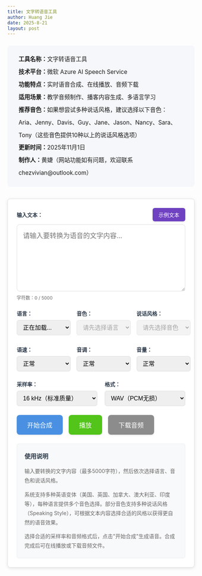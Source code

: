 ```yaml
---
title: 文字转语音工具
author: Huang Jie
date: 2025-8-21
layout: post
---
```


<!-- 工具简介区块 -->
<div style="background:#f5f7fa; border-radius:8px; padding:20px 30px; margin:24px 0 32px 0; font-size:1.1em; line-height:2.2;">
<strong>工具名称：</strong>文字转语音工具<br>
<strong>技术平台：</strong>微软 Azure AI Speech Service<br>
<strong>功能特点：</strong>实时语音合成、在线播放、音频下载<br>
<strong>适用场景：</strong>教学音频制作、播客内容生成、多语言学习<br>
<strong>推荐音色：</strong>如果想尝试多种说话风格，建议选择以下音色：Aria、Jenny、Davis、Guy、Jane、Jason、Nancy、Sara、Tony（这些音色提供10种以上的说话风格选项）<br>
<strong>更新时间：</strong>2025年11月1日<br>
<strong>制作人：</strong>黄婕（网站功能如有问题，欢迎联系 chezvivian@outlook.com）
</div>



<!-- 文字转语音工具界面 -->

<div style="background:#fff; border:1px solid #e0e0e0; border-radius:8px; padding:24px; margin:20px 0; box-shadow:0 2px 8px rgba(0,0,0,0.1);">

<!-- 输入区域 -->
<div style="margin-bottom:24px;">
  <div style="display:flex; justify-content:space-between; align-items:center; margin-bottom:8px;">
    <label for="textInput" style="display:block; font-weight:bold; color:#2d3a4a;">输入文本：</label>
    <button id="sampleTextBtn" style="background:#6f42c1; color:white; border:none; padding:8px 16px; border-radius:6px; font-size:14px; font-weight:500; cursor:pointer; transition:all 0.3s; box-shadow:0 2px 4px rgba(0,0,0,0.1);">
      示例文本
    </button>
  </div>
  <textarea id="textInput" placeholder="请输入要转换为语音的文字内容..." style="width:100%; height:180px; padding:16px; border:1px solid #ddd; border-radius:8px; font-size:18px; line-height:1.6; resize:vertical; font-family:inherit;"></textarea>
  <div style="margin-top:8px; font-size:12px; color:#666;">
    字符数：<span id="charCount">0</span> / 5000
  </div>
</div>

<!-- 语音设置区域 -->
<div style="display:flex; gap:16px; margin-bottom:24px; flex-wrap:nowrap; align-items:flex-start;">
   <!-- 语言选择 -->
   <div style="flex:0 0 32%; min-width:0;">
     <label for="languageSelect" style="display:block; font-weight:bold; margin-bottom:8px; color:#2d3a4a; white-space:nowrap;">语言：</label>
     <select id="languageSelect" style="width:100%; padding:10px 12px; border:1px solid #ddd; border-radius:6px; font-size:16px; box-sizing:border-box;">
       <option value="">正在加载...</option>
     </select>
   </div>
   
   <!-- 音色选择 -->
   <div style="flex:0 0 32%; min-width:0;">
     <label for="voiceSelect" style="display:block; font-weight:bold; margin-bottom:8px; color:#2d3a4a; white-space:nowrap;">音色：</label>
     <select id="voiceSelect" style="width:100%; padding:10px 12px; border:1px solid #ddd; border-radius:6px; font-size:16px; box-sizing:border-box;" disabled>
       <option value="">请先选择语言</option>
     </select>
     <div id="voiceLoadingStatus" style="font-size:12px; color:#666; margin-top:4px;"></div>
   </div>
   
   <!-- Speaking Style选择 -->
   <div style="flex:0 0 32%; min-width:0;">
     <label for="styleSelect" style="display:block; font-weight:bold; margin-bottom:8px; color:#2d3a4a; white-space:nowrap;">说话风格：</label>
     <select id="styleSelect" style="width:100%; padding:10px 12px; border:1px solid #ddd; border-radius:6px; font-size:16px; box-sizing:border-box;" disabled>
       <option value="">请先选择音色</option>
     </select>
   </div>
 </div>

<!-- 高级设置区域 - 语速、音调、音量 -->
<div style="display:flex; gap:16px; margin-bottom:24px; flex-wrap:nowrap; align-items:flex-start;">
   <div style="flex:0 0 32%; min-width:0;">
     <label for="rateSelect" style="display:block; font-weight:bold; margin-bottom:8px; color:#2d3a4a; white-space:nowrap;">语速：</label>
     <select id="rateSelect" style="width:100%; padding:10px 12px; border:1px solid #ddd; border-radius:6px; font-size:16px; box-sizing:border-box;">
       <option value="x-slow">很慢</option>
       <option value="slow">慢速</option>
       <option value="medium" selected>正常</option>
       <option value="fast">快速</option>
       <option value="x-fast">很快</option>
     </select>
   </div>
   
   <div style="flex:0 0 32%; min-width:0;">
     <label for="pitchSelect" style="display:block; font-weight:bold; margin-bottom:8px; color:#2d3a4a; white-space:nowrap;">音调：</label>
     <select id="pitchSelect" style="width:100%; padding:10px 12px; border:1px solid #ddd; border-radius:6px; font-size:16px; box-sizing:border-box;">
       <option value="x-low">很低</option>
       <option value="low">低</option>
       <option value="medium" selected>正常</option>
       <option value="high">高</option>
       <option value="x-high">很高</option>
     </select>
   </div>
   
   <div style="flex:0 0 32%; min-width:0;">
     <label for="volumeSelect" style="display:block; font-weight:bold; margin-bottom:8px; color:#2d3a4a; white-space:nowrap;">音量：</label>
     <select id="volumeSelect" style="width:100%; padding:10px 12px; border:1px solid #ddd; border-radius:6px; font-size:16px; box-sizing:border-box;">
       <option value="x-soft">很小</option>
       <option value="soft">小</option>
       <option value="medium" selected>正常</option>
       <option value="loud">大</option>
       <option value="x-loud">很大</option>
     </select>
   </div>
 </div>

<!-- 高级设置区域 - 采样率、格式 -->
<div style="display:flex; gap:20px; margin-bottom:24px; flex-wrap:wrap;">
   <div style="flex:1; min-width:200px;">
     <label for="sampleRateSelect" style="display:block; font-weight:bold; margin-bottom:8px; color:#2d3a4a;">采样率：</label>
     <select id="sampleRateSelect" style="width:100%; padding:10px 12px; border:1px solid #ddd; border-radius:6px; font-size:16px;">
       <option value="16000" selected>16 kHz（标准质量）</option>
       <option value="24000">24 kHz（高质量）</option>
       <option value="48000">48 kHz（超高保真）</option>
     </select>
   </div>
   
   <div style="flex:1; min-width:200px;">
     <label for="formatSelect" style="display:block; font-weight:bold; margin-bottom:8px; color:#2d3a4a;">格式：</label>
     <select id="formatSelect" style="width:100%; padding:10px 12px; border:1px solid #ddd; border-radius:6px; font-size:16px;">
       <option value="wav" selected>WAV（PCM无损）</option>
       <option value="mp3">MP3（压缩格式）</option>
       <option value="ogg">OGG（Opus编码）</option>
     </select>
   </div>
 </div>

<!-- 控制按钮区域 -->
<div style="display:flex; gap:16px; margin-bottom:24px; flex-wrap:wrap;">
  <button id="synthesizeBtn" style="background:#4a90e2; color:white; border:none; padding:14px 28px; border-radius:8px; font-size:17px; font-weight:500; cursor:pointer; transition:all 0.3s; box-shadow:0 2px 4px rgba(0,0,0,0.1);">
    开始合成
  </button>
  <button id="playBtn" style="background:#52c41a; color:white; border:none; padding:14px 28px; border-radius:8px; font-size:17px; font-weight:500; cursor:pointer; transition:all 0.3s; box-shadow:0 2px 4px rgba(0,0,0,0.1);" disabled>
    播放
  </button>
  <button id="downloadBtn" style="background:#8c8c8c; color:white; border:none; padding:14px 28px; border-radius:8px; font-size:17px; font-weight:500; cursor:pointer; transition:all 0.3s; box-shadow:0 2px 4px rgba(0,0,0,0.1);" disabled>
    下载音频
  </button>
</div>

<!-- 进度条和状态显示 -->
<div style="margin-bottom:24px;">
  <div id="progressContainer" style="display:none;">
    <div style="display:flex; justify-content:space-between; margin-bottom:8px;">
      <span style="font-size:14px; color:#666;">合成进度</span>
      <span id="progressText" style="font-size:14px; color:#666;">0%</span>
    </div>
    <div style="background:#e9ecef; border-radius:4px; height:8px; overflow:hidden;">
      <div id="progressBar" style="background:#0066cc; height:100%; width:0%; transition:width 0.3s;"></div>
    </div>
  </div>
  <div id="statusText" style="font-size:14px; color:#666; margin-top:8px;"></div>
</div>

<!-- 音频播放器 -->
<div id="audioContainer" style="display:none;">
  <div style="background:#f8f9fa; border:1px solid #e0e0e0; border-radius:8px; padding:16px; margin-bottom:16px;">
    <div style="display:flex; align-items:center; gap:16px;">
      <label style="font-weight:bold; color:#2d3a4a; white-space:nowrap; min-width:80px; font-size:16px;">播放音量：</label>
      <input type="range" id="playbackVolumeSlider" min="0" max="100" value="50" step="1" style="flex:1; height:10px; border-radius:5px; outline:none; cursor:pointer;">
      <span id="playbackVolumeValue" style="font-weight:bold; color:#4a90e2; min-width:55px; text-align:right; font-size:16px;">50%</span>
    </div>
  </div>
  <audio id="audioPlayer" controls style="width:100%;">
    您的浏览器不支持音频播放。
  </audio>
</div>

<!-- 使用说明 -->
<div style="background:#f8f9fa; border:1px solid #e9ecef; border-radius:6px; padding:20px; margin-top:24px;">
  <h4 style="margin:0 0 16px 0; color:#2d3a4a; font-size:16px; font-weight:600;">使用说明</h4>
  <div style="color:#666; font-size:14px; line-height:1.8;">
    <p style="margin:0 0 12px 0;">输入要转换的文字内容（最多5000字符），然后依次选择语言、音色和说话风格。</p>
    <p style="margin:0 0 12px 0;">系统支持多种英语变体（美国、英国、加拿大、澳大利亚、印度等），每种语言提供多个音色选择。部分音色支持多种说话风格（Speaking Style），可根据文本内容选择合适的风格以获得更自然的语音效果。</p>
    <p style="margin:0;">选择合适的采样率和音频格式后，点击"开始合成"生成语音。合成完成后可在线播放或下载音频文件。</p>
  </div>
</div>

</div>

<!-- 播放音量滑块样式 -->
<style>
/* 播放音量滑块样式 */
#playbackVolumeSlider {
  -webkit-appearance: none;
  appearance: none;
  height: 10px;
  background: linear-gradient(to right, #4a90e2 0%, #4a90e2 var(--slider-progress, 100%), #ddd var(--slider-progress, 100%), #ddd 100%);
  border-radius: 5px;
  outline: none;
  transition: background 0.2s;
}

#playbackVolumeSlider::-webkit-slider-thumb {
  -webkit-appearance: none;
  appearance: none;
  width: 20px;
  height: 20px;
  background: #4a90e2;
  border-radius: 50%;
  cursor: pointer;
  box-shadow: 0 2px 4px rgba(0,0,0,0.2);
  transition: all 0.2s;
}

#playbackVolumeSlider::-webkit-slider-thumb:hover {
  background: #357abd;
  transform: scale(1.1);
}

#playbackVolumeSlider::-moz-range-thumb {
  width: 20px;
  height: 20px;
  background: #4a90e2;
  border-radius: 50%;
  cursor: pointer;
  border: none;
  box-shadow: 0 2px 4px rgba(0,0,0,0.2);
  transition: all 0.2s;
}

#playbackVolumeSlider::-moz-range-thumb:hover {
  background: #357abd;
  transform: scale(1.1);
}

#playbackVolumeSlider:active {
  cursor: grabbing;
}
</style>

<!-- 滑块样式 -->
<style>
input[type="range"] {
  -webkit-appearance: none;
  appearance: none;
  background: transparent;
  cursor: pointer;
}

input[type="range"]::-webkit-slider-track {
  background: #ddd;
  height: 6px;
  border-radius: 3px;
}

input[type="range"]::-webkit-slider-thumb {
  -webkit-appearance: none;
  appearance: none;
  background: #4a90e2;
  height: 18px;
  width: 18px;
  border-radius: 50%;
  cursor: pointer;
  border: 2px solid #fff;
  box-shadow: 0 2px 4px rgba(0,0,0,0.2);
}

input[type="range"]::-webkit-slider-thumb:hover {
  background: #357abd;
  transform: scale(1.1);
}

input[type="range"]::-moz-range-track {
  background: #ddd;
  height: 6px;
  border-radius: 3px;
  border: none;
}

input[type="range"]::-moz-range-thumb {
  background: #4a90e2;
  height: 18px;
  width: 18px;
  border-radius: 50%;
  cursor: pointer;
  border: 2px solid #fff;
  box-shadow: 0 2px 4px rgba(0,0,0,0.2);
}

input[type="range"]::-moz-range-thumb:hover {
  background: #357abd;
}
</style>

<!-- JavaScript 代码 -->
<script>
// 全局变量
let audioBlob = null;
let audioUrl = null;

// DOM 元素
const textInput = document.getElementById('textInput');
const charCount = document.getElementById('charCount');
const languageSelect = document.getElementById('languageSelect');
const voiceSelect = document.getElementById('voiceSelect');
const styleSelect = document.getElementById('styleSelect');
const rateSelect = document.getElementById('rateSelect');
const pitchSelect = document.getElementById('pitchSelect');
const volumeSelect = document.getElementById('volumeSelect');
const sampleRateSelect = document.getElementById('sampleRateSelect');
const formatSelect = document.getElementById('formatSelect');
const sampleTextBtn = document.getElementById('sampleTextBtn');
const synthesizeBtn = document.getElementById('synthesizeBtn');
const playBtn = document.getElementById('playBtn');
const downloadBtn = document.getElementById('downloadBtn');
const progressContainer = document.getElementById('progressContainer');
const progressBar = document.getElementById('progressBar');
const progressText = document.getElementById('progressText');
const statusText = document.getElementById('statusText');
const audioContainer = document.getElementById('audioContainer');
const audioPlayer = document.getElementById('audioPlayer');
const playbackVolumeSlider = document.getElementById('playbackVolumeSlider');
const playbackVolumeValue = document.getElementById('playbackVolumeValue');

// 存储语音数据
let voicesData = null;
let currentVoiceInfo = null;

// 字符计数
textInput.addEventListener('input', function() {
  const count = this.value.length;
  charCount.textContent = count;
  
  if (count > 5000) {
    charCount.style.color = '#dc3545';
    synthesizeBtn.disabled = true;
    synthesizeBtn.style.background = '#6c757d';
  } else {
    charCount.style.color = '#666';
    synthesizeBtn.disabled = false;
    synthesizeBtn.style.background = '#4a90e2';
  }
});

// 语言选择改变时，更新音色列表
languageSelect.addEventListener('change', function() {
  updateVoicesByLanguage(this.value);
});

// 音色选择改变时，更新Speaking styles
voiceSelect.addEventListener('change', function() {
  updateStyles(this.value);
});

// 示例文本按钮事件
sampleTextBtn.addEventListener('click', function() {
  loadSampleText();
});

// 按钮悬停效果
const buttons = [sampleTextBtn, synthesizeBtn, playBtn, downloadBtn];
buttons.forEach(btn => {
  btn.addEventListener('mouseenter', function() {
    if (!this.disabled) {
      this.style.transform = 'translateY(-2px)';
      this.style.boxShadow = '0 4px 8px rgba(0,0,0,0.15)';
    }
  });
  
  btn.addEventListener('mouseleave', function() {
    this.style.transform = 'translateY(0)';
    this.style.boxShadow = '0 2px 4px rgba(0,0,0,0.1)';
  });
});

// 合成语音
synthesizeBtn.addEventListener('click', async function() {
  const text = textInput.value.trim();
  if (!text) {
    alert('请输入要转换的文字内容！');
    return;
  }
  
  if (text.length > 5000) {
    alert('文字内容不能超过5000字符！');
    return;
  }
  
  // 显示进度条
  progressContainer.style.display = 'block';
  statusText.textContent = '正在合成语音，请稍候...';
  synthesizeBtn.disabled = true;
  synthesizeBtn.textContent = '🔄 合成中...';
  
  try {
    // 模拟进度更新
    let progress = 0;
    const progressInterval = setInterval(() => {
      progress += Math.random() * 15;
      if (progress > 90) progress = 90;
      progressBar.style.width = progress + '%';
      progressText.textContent = Math.round(progress) + '%';
    }, 200);
    
    // 调用阿里云 TTS API
    const audioData = await synthesizeSpeech(text);
    
    clearInterval(progressInterval);
    progressBar.style.width = '100%';
    progressText.textContent = '100%';
    
     // 创建音频对象（根据格式设置MIME类型）
     const format = formatSelect.value;
     let mimeType = 'audio/wav';
     if (format === 'mp3') {
       mimeType = 'audio/mpeg';
     } else if (format === 'ogg') {
       mimeType = 'audio/ogg';
     }
     audioBlob = new Blob([audioData], { type: mimeType });
     audioUrl = URL.createObjectURL(audioBlob);
     audioPlayer.src = audioUrl;
     
     // 重置播放音量到50%
     if (playbackVolumeSlider && playbackVolumeValue) {
       playbackVolumeSlider.value = 50;
       audioPlayer.volume = 0.5;
       playbackVolumeValue.textContent = '50%';
       playbackVolumeSlider.style.setProperty('--slider-progress', '50%');
     }
    
    // 更新按钮状态
    playBtn.disabled = false;
    downloadBtn.disabled = false;
    synthesizeBtn.disabled = false;
    synthesizeBtn.textContent = '开始合成';
    
    statusText.textContent = '语音合成完成！';
    audioContainer.style.display = 'block';
    
  } catch (error) {
    console.error('合成失败:', error);
    const errorMessage = error.message || '未知错误';
    statusText.textContent = '合成失败：' + errorMessage;
    statusText.style.color = '#dc3545';
    
    // 显示更详细的错误信息
    if (errorMessage.includes('网络连接失败') || errorMessage.includes('无法连接到API服务器')) {
      statusText.textContent = errorMessage;
    } else if (errorMessage.includes('500') || errorMessage.includes('HTTP 500')) {
      statusText.textContent = '合成失败：服务器错误（500），请检查Vercel日志或联系管理员';
    } else if (errorMessage.includes('缺少必要的环境变量')) {
      statusText.textContent = '合成失败：环境变量未配置，请在Vercel中设置AZURE_SPEECH_KEY和AZURE_SPEECH_REGION';
    } else if (errorMessage.includes('401') || errorMessage.includes('HTTP 401')) {
      statusText.textContent = '合成失败：认证失败，请检查AZURE_SPEECH_KEY是否正确';
    }
    
    synthesizeBtn.disabled = false;
    synthesizeBtn.textContent = '开始合成';
    progressContainer.style.display = 'none';
  }
});

// 播放控制
playBtn.addEventListener('click', function() {
  if (audioPlayer.paused) {
    audioPlayer.play();
    playBtn.textContent = '暂停';
    statusText.textContent = '正在播放...';
  } else {
    audioPlayer.pause();
    playBtn.textContent = '播放';
    statusText.textContent = '已暂停';
  }
});

// 音频播放事件监听
audioPlayer.addEventListener('play', function() {
  playBtn.textContent = '暂停';
  statusText.textContent = '正在播放...';
});

audioPlayer.addEventListener('pause', function() {
  playBtn.textContent = '播放';
  statusText.textContent = '已暂停';
});

audioPlayer.addEventListener('ended', function() {
  playBtn.textContent = '播放';
  statusText.textContent = '播放完成';
});

// 播放音量控制
if (playbackVolumeSlider && playbackVolumeValue) {
  // 初始化音量滑块，默认50%
  audioPlayer.volume = playbackVolumeSlider.value / 100;
  
  // 更新滑块进度条样式
  function updateSliderStyle() {
    const value = playbackVolumeSlider.value;
    playbackVolumeSlider.style.setProperty('--slider-progress', value + '%');
  }
  updateSliderStyle();
  
  // 音量滑块变化时更新音频音量和显示
  playbackVolumeSlider.addEventListener('input', function() {
    const volume = this.value / 100;
    audioPlayer.volume = volume;
    playbackVolumeValue.textContent = Math.round(volume * 100) + '%';
    updateSliderStyle();
  });
  
  // 同步音频播放器自带音量控制到滑块（如果用户使用浏览器自带的音量控制）
  audioPlayer.addEventListener('volumechange', function() {
    playbackVolumeSlider.value = audioPlayer.volume * 100;
    playbackVolumeValue.textContent = Math.round(audioPlayer.volume * 100) + '%';
    updateSliderStyle();
  });
}

// 下载音频
downloadBtn.addEventListener('click', function() {
  if (audioPlayer.src) {
    const a = document.createElement('a');
    a.href = audioPlayer.src;
    a.download = `语音合成_${voiceSelect.value}_${new Date().getTime()}.${formatSelect.value}`;
    document.body.appendChild(a);
    a.click();
    document.body.removeChild(a);
    statusText.textContent = '音频下载完成！';
  }
});

// 代理端点配置（优先阿里云，备用Vercel）
// 注意：部署阿里云函数计算后，请更新以下URL为实际的阿里云函数计算地址
const PROXY_ENDPOINTS = {
  voices: [
    'https://your-service.cn-hangzhou.fc.aliyuncs.com/2016-08-15/proxy/tts-proxy-service/voices-proxy/api/voices', // 阿里云代理（优先，国内访问快）
    'https://vercel-tts.vercel.app/api/voices'  // Vercel代理（备用，国外用户）
  ],
  tts: [
    'https://your-service.cn-hangzhou.fc.aliyuncs.com/2016-08-15/proxy/tts-proxy-service/tts-proxy/api/tts', // 阿里云代理（优先，国内访问快）
    'https://vercel-tts.vercel.app/api/tts'  // Vercel代理（备用，国外用户）
  ]
};

// 当前使用的代理端点索引
let currentProxyIndex = { voices: 0, tts: 0 };

/**
 * 尝试使用指定端点获取数据，失败时自动切换到下一个端点
 */
async function fetchWithFallback(urls, fetchOptions, endpointType) {
  const startIndex = currentProxyIndex[endpointType] || 0;
  
  for (let i = 0; i < urls.length; i++) {
    const index = (startIndex + i) % urls.length;
    const url = urls[index];
    
    try {
      console.log(`尝试使用端点 ${index + 1}/${urls.length}: ${url}`);
      const response = await fetch(url, fetchOptions);
      
      if (response.ok) {
        // 成功，记住当前使用的端点
        currentProxyIndex[endpointType] = index;
        console.log(`端点连接成功: ${url}`);
        return response;
      } else {
        // 响应不OK，尝试下一个端点
        console.warn(`端点响应异常 (${response.status}): ${url}，尝试下一个端点...`);
        if (i === urls.length - 1) {
          // 所有端点都失败，返回最后一个响应
          return response;
        }
      }
    } catch (error) {
      console.warn(`端点连接失败: ${url}，错误: ${error.message}，尝试下一个端点...`);
      if (i === urls.length - 1) {
        // 所有端点都失败，抛出最后一个错误
        throw error;
      }
    }
  }
  
  // 理论上不会到达这里
  throw new Error('所有代理端点都不可用');
}

// 加载Azure语音列表
async function loadVoices() {
  const languageSelect = document.getElementById('languageSelect');
  const voiceLoadingStatus = document.getElementById('voiceLoadingStatus');
  
  try {
    voiceLoadingStatus.textContent = '正在加载语音列表...';
    const response = await fetchWithFallback(PROXY_ENDPOINTS.voices, {
      method: 'GET'
    }, 'voices');
    
    if (!response.ok) {
      const errorData = await response.json().catch(() => ({ error: '无法解析错误响应' }));
      throw new Error(`HTTP ${response.status}: ${JSON.stringify(errorData)}`);
    }
    
    const data = await response.json();
    console.log('语音列表API响应:', data);
    
    if (data.success && data.voices && data.languages) {
      // 存储语音数据供后续使用
      voicesData = data;
      
      // 清空语言选择器
      languageSelect.innerHTML = '';
      
      // 添加所有英语语言选项
      data.languages.forEach(lang => {
        const option = document.createElement('option');
        option.value = lang.code;
        option.textContent = lang.name;
        // 设置English (United States)为默认选中
        if (lang.code === 'en-US') {
          option.selected = true;
        }
        languageSelect.appendChild(option);
      });
      
      // 确保English (United States)被选中，如果没有则选择第一个
      if (languageSelect.value !== 'en-US') {
        const usOption = Array.from(languageSelect.options).find(opt => opt.value === 'en-US');
        if (usOption) {
          usOption.selected = true;
        } else if (languageSelect.options.length > 0) {
          languageSelect.selectedIndex = 0;
        }
      }
      
      // 更新音色列表
      if (languageSelect.value) {
        updateVoicesByLanguage(languageSelect.value);
      }
      
      voiceLoadingStatus.textContent = `已加载 ${data.total} 个语音，${data.languages.length} 种英语语言`;
      console.log('语音列表加载成功:', data);
    } else {
      throw new Error('无法获取语音列表');
    }
  } catch (error) {
    console.error('加载语音列表失败:', error);
    
    // 检测是否是网络连接问题
    const isNetworkError = error.message.includes('NetworkError') || 
                          error.message.includes('Failed to fetch') || 
                          error.message.includes('fetch') ||
                          error.name === 'TypeError';
    
    if (isNetworkError) {
      voiceLoadingStatus.textContent = '网络连接失败，可能无法访问API服务器。已使用默认语音列表，您可以继续使用基本功能。';
      voiceLoadingStatus.style.color = '#dc3545';
    } else {
      voiceLoadingStatus.textContent = `加载失败: ${error.message}`;
      voiceLoadingStatus.style.color = '#dc3545';
    }
    
    // 使用默认值，确保用户仍可使用基本功能
    languageSelect.innerHTML = `
      <option value="en-US" selected>English (United States)</option>
      <option value="en-GB">English (United Kingdom)</option>
      <option value="en-CA">English (Canada)</option>
      <option value="en-AU">English (Australia)</option>
      <option value="en-IE">English (Ireland)</option>
      <option value="en-IN">English (India)</option>
      <option value="en-NZ">English (New Zealand)</option>
      <option value="en-ZA">English (South Africa)</option>
    `;
    languageSelect.selectedIndex = 0;
    
    // 提供常用音色的默认列表
    voicesData = {
      languages: [
        { code: 'en-US', name: 'English (United States)' },
        { code: 'en-GB', name: 'English (United Kingdom)' },
        { code: 'en-CA', name: 'English (Canada)' },
        { code: 'en-AU', name: 'English (Australia)' },
        { code: 'en-IE', name: 'English (Ireland)' },
        { code: 'en-IN', name: 'English (India)' },
        { code: 'en-NZ', name: 'English (New Zealand)' },
        { code: 'en-ZA', name: 'English (South Africa)' }
      ],
      voices: {
        'en-US': [
          { name: 'en-US-JennyNeural', displayName: 'Jenny', gender: 'Female', styles: ['chat', 'cheerful', 'sad', 'angry', 'fearful', 'disgruntled', 'serious', 'affectionate', 'gentle', 'lyrical', 'narration-professional', 'newscast-casual', 'newscast-formal'], roles: [] },
          { name: 'en-US-AriaNeural', displayName: 'Aria', gender: 'Female', styles: ['chat', 'cheerful', 'empathy', 'sad', 'angry', 'fearful', 'disgruntled', 'serious', 'affectionate', 'gentle', 'lyrical', 'newscast'], roles: [] },
          { name: 'en-US-AndrewNeural', displayName: 'Andrew', gender: 'Male', styles: [], roles: [] },
          { name: 'en-US-DavisNeural', displayName: 'Davis', gender: 'Male', styles: ['chat', 'angry', 'cheerful', 'sad', 'excited', 'friendly', 'terrified', 'whispering', 'hopeful', 'sad', 'disgruntled', 'serious', 'affectionate', 'gentle', 'lyrical', 'newscast-casual', 'newscast-formal', 'narration-relaxed'], roles: [] },
          { name: 'en-US-GuyNeural', displayName: 'Guy', gender: 'Male', styles: ['newscast', 'angry', 'cheerful', 'sad', 'excited', 'friendly', 'terrified', 'whispering', 'disgruntled'], roles: [] },
          { name: 'en-US-JaneNeural', displayName: 'Jane', gender: 'Female', styles: ['angry', 'cheerful', 'excited', 'friendly', 'hopeful', 'sad', 'scared', 'disgruntled', 'serious', 'affectionate', 'gentle', 'lyrical'], roles: [] },
          { name: 'en-US-JasonNeural', displayName: 'Jason', gender: 'Male', styles: ['angry', 'cheerful', 'sad', 'excited', 'friendly', 'nervous', 'scared', 'serious', 'whispering', 'affectionate', 'disgruntled'], roles: [] },
          { name: 'en-US-NancyNeural', displayName: 'Nancy', gender: 'Female', styles: ['angry', 'cheerful', 'sad', 'excited', 'friendly', 'terrified', 'whispering', 'hopeful', 'newscast'], roles: [] },
          { name: 'en-US-SaraNeural', displayName: 'Sara', gender: 'Female', styles: ['angry', 'cheerful', 'sad', 'excited', 'friendly', 'terrified', 'whispering', 'hopeful', 'newscast-casual'], roles: [] },
          { name: 'en-US-TonyNeural', displayName: 'Tony', gender: 'Male', styles: ['angry', 'cheerful', 'sad', 'excited', 'friendly', 'disgruntled', 'serious', 'affectionate', 'gentle', 'lyrical', 'newscast'], roles: [] }
        ],
        'en-GB': [
          { name: 'en-GB-RyanNeural', displayName: 'Ryan', gender: 'Male', styles: ['chat', 'cheerful', 'sad'], roles: [] },
          { name: 'en-GB-SoniaNeural', displayName: 'Sonia', gender: 'Female', styles: ['cheerful', 'sad'], roles: [] }
        ],
        'en-CA': [
          { name: 'en-CA-ClaraNeural', displayName: 'Clara', gender: 'Female', styles: [], roles: [] },
          { name: 'en-CA-LiamNeural', displayName: 'Liam', gender: 'Male', styles: [], roles: [] }
        ],
        'en-AU': [
          { name: 'en-AU-NatashaNeural', displayName: 'Natasha', gender: 'Female', styles: [], roles: [] },
          { name: 'en-AU-WilliamNeural', displayName: 'William', gender: 'Male', styles: [], roles: [] }
        ],
        'en-IE': [
          { name: 'en-IE-ConnorNeural', displayName: 'Connor', gender: 'Male', styles: [], roles: [] },
          { name: 'en-IE-EmilyNeural', displayName: 'Emily', gender: 'Female', styles: [], roles: [] }
        ],
        'en-IN': [
          { name: 'en-IN-NeerjaNeural', displayName: 'Neerja', gender: 'Female', styles: [], roles: [] },
          { name: 'en-IN-PrabhatNeural', displayName: 'Prabhat', gender: 'Male', styles: [] }
        ],
        'en-NZ': [
          { name: 'en-NZ-MitchellNeural', displayName: 'Mitchell', gender: 'Male', styles: [], roles: [] },
          { name: 'en-NZ-MollyNeural', displayName: 'Molly', gender: 'Female', styles: [] }
        ],
        'en-ZA': [
          { name: 'en-ZA-LeanneNeural', displayName: 'Leanne', gender: 'Female', styles: [], roles: [] },
          { name: 'en-ZA-LukeNeural', displayName: 'Luke', gender: 'Male', styles: [] }
        ]
      }
    };
    updateVoicesByLanguage('en-US');
  }
}

// 根据选择的语言更新音色列表
function updateVoicesByLanguage(languageCode) {
  if (!languageCode || !voicesData || !voicesData.voices) {
    voiceSelect.innerHTML = '<option value="">请先选择语言</option>';
    voiceSelect.disabled = true;
    styleSelect.innerHTML = '<option value="">请先选择语言</option>';
    styleSelect.disabled = true;
    return;
  }
  
  const voices = voicesData.voices[languageCode] || [];
  voiceSelect.innerHTML = '';
  
  if (voices.length === 0) {
    voiceSelect.innerHTML = '<option value="">该语言暂无可用语音</option>';
    voiceSelect.disabled = true;
    styleSelect.disabled = true;
    return;
  }
  
  voiceSelect.disabled = false;
  
  // 添加音色选项
  voices.forEach(voice => {
    const option = document.createElement('option');
    option.value = voice.name;  // 使用ShortName作为value（用于API调用）
    // 使用DisplayName显示，如果没有则使用name
    const displayText = voice.displayName || voice.friendlyName || voice.name;
    option.textContent = `${displayText} (${voice.gender === 'Male' ? '男声' : voice.gender === 'Female' ? '女声' : '未知'})`;
    option.dataset.voiceInfo = JSON.stringify(voice);
    voiceSelect.appendChild(option);
  });
  
  // 默认选中第一个
  if (voiceSelect.options.length > 0) {
    voiceSelect.selectedIndex = 0;
    updateStyles(voiceSelect.value);
  }
}

// 根据选择的音色更新Speaking styles
function updateStyles(voiceName) {
  if (!voiceName || !voicesData || !voicesData.voices) {
    styleSelect.innerHTML = '<option value="">请先选择音色</option>';
    styleSelect.disabled = true;
    return;
  }
  
  // 找到选中的语音信息
  currentVoiceInfo = null;
  for (const langCode in voicesData.voices) {
    const voice = voicesData.voices[langCode].find(v => v.name === voiceName);
    if (voice) {
      currentVoiceInfo = voice;
      break;
    }
  }
  
  if (!currentVoiceInfo) {
    styleSelect.innerHTML = '<option value="">未找到语音信息</option>';
    styleSelect.disabled = true;
    return;
  }
  
  // 更新Speaking styles选择器
  styleSelect.innerHTML = '<option value="">无（不设置）</option>';
  if (currentVoiceInfo.styles && currentVoiceInfo.styles.length > 0) {
    currentVoiceInfo.styles.forEach(style => {
      const option = document.createElement('option');
      option.value = style;
      option.textContent = style;
      styleSelect.appendChild(option);
    });
    styleSelect.disabled = false;
  } else {
    styleSelect.disabled = false;
  }
}

// 示例文本库
const sampleTexts = [
  {
    category: 'News',
    text: 'Breaking news from around the world today. Scientists have made a groundbreaking discovery in renewable energy technology. A team of researchers has developed a new solar panel design that could revolutionize the industry. This innovation promises to increase efficiency by thirty percent while reducing manufacturing costs. The announcement came during an international conference on sustainable energy solutions. Environmental experts are calling this development a major step forward in the fight against climate change.'
  },
  {
    category: 'Advertisement',
    text: 'Introducing our revolutionary new product that will change your daily routine forever. Experience unmatched quality and performance with our latest innovation. Thousands of satisfied customers have already made the switch. Join them today and discover the difference premium quality makes. Limited time offer available now. Don\'t miss this incredible opportunity to transform your life. Our dedicated team has spent years perfecting every detail. Trust the brand that millions rely on every single day.'
  },
  {
    category: 'Conversation',
    text: 'Hey, how was your weekend? Mine was pretty relaxing. I spent most of Saturday reading and then went for a long walk on Sunday morning. The weather was absolutely perfect. What about you? Did you do anything special? I\'ve been thinking about planning a trip for next month, maybe somewhere by the coast. Have you been anywhere interesting lately? I\'d love to hear your recommendations for a good weekend getaway destination.'
  },
  {
    category: 'Audiobook',
    text: 'The old house stood at the end of the quiet street, its windows dark and mysterious. Sarah approached cautiously, her heart pounding in her chest. She had received the letter three days ago, inviting her to this very location. The creaking of the gate sent shivers down her spine as she pushed it open. The garden was overgrown with wildflowers and ivy climbing the weathered stone walls. She took a deep breath and walked up the cobblestone path toward the front door.'
  },
  {
    category: 'Social Media',
    text: 'Just tried the most amazing new restaurant downtown! The food was absolutely incredible and the atmosphere was perfect for a casual dinner with friends. Highly recommend checking it out if you\'re in the area. The service was top-notch and the prices were really reasonable. Definitely going back soon. Has anyone else been there? Would love to hear your thoughts! Sharing some photos from the meal later tonight.'
  },
  {
    category: 'Narration',
    text: 'In the heart of the ancient forest, where sunlight barely touched the ground, lived a community of creatures rarely seen by human eyes. They moved through the shadows with grace and purpose, each playing a vital role in the delicate ecosystem that thrived beneath the towering canopy. The trees themselves seemed to breathe with a slow, steady rhythm, their roots intertwined in a vast network that stretched for miles beneath the earth.'
  },
  {
    category: 'E-Learning',
    text: 'Welcome to today\'s lesson on fundamental mathematics. We\'ll be exploring the concept of algebraic equations and how they apply to real-world problem solving. First, let\'s review the basic principles we covered in the previous session. Remember, an equation represents a balance between two expressions. Today, we\'ll learn to manipulate these equations while maintaining that balance. Pay close attention to each step, as understanding the process is more important than memorizing formulas.'
  },
  {
    category: 'Gaming',
    text: 'You enter the ancient temple, torch in hand, shadows dancing on the walls ahead. The air feels heavy and ancient, filled with the dust of centuries. Your footsteps echo through the vast chamber as you move forward cautiously. Strange symbols cover every surface, glowing faintly in the torchlight. A voice whispers from the darkness, warning you to turn back. But you\'ve come too far now. The adventure awaits, and the legendary treasure lies just beyond the next corridor.'
  },
  {
    category: 'Podcast',
    text: 'Today we\'re diving deep into the fascinating world of artificial intelligence and its impact on modern society. Our guest expert will share insights from years of research in this rapidly evolving field. We\'ll explore both the incredible opportunities and the important challenges that AI presents. From healthcare to education, technology is transforming how we live and work. This conversation is going to be really interesting, so stay tuned for some surprising revelations.'
  },
  {
    category: 'Customer Service',
    text: 'Thank you for contacting our customer support team today. We\'re here to help resolve any questions or concerns you may have. Your satisfaction is our top priority, and we want to ensure you have the best possible experience with our services. Please provide a few details about your inquiry so we can assist you most effectively. Our team is available to help with product information, technical support, billing questions, or any other assistance you might need.'
  }
];

// 加载示例文本
function loadSampleText() {
  // 随机选择一个示例文本
  const randomIndex = Math.floor(Math.random() * sampleTexts.length);
  const sample = sampleTexts[randomIndex];
  
  // 填充到文本框
  textInput.value = sample.text;
  
  // 触发input事件以更新字符计数
  textInput.dispatchEvent(new Event('input'));
  
  // 显示提示信息
  statusText.textContent = `已加载示例文本：${sample.category}（${sample.text.length}字符）`;
  statusText.style.color = '#666';
  
  // 滚动到文本框
  textInput.scrollIntoView({ behavior: 'smooth', block: 'center' });
  textInput.focus();
}

// 页面加载完成后的初始化
document.addEventListener('DOMContentLoaded', function() {
  statusText.textContent = '请输入文字内容开始合成语音';
  
  // 加载语音列表
  loadVoices();
  
  // 检查代理端点是否可用（尝试所有端点，使用第一个可用的）
  async function checkProxyAvailability() {
    for (let i = 0; i < PROXY_ENDPOINTS.tts.length; i++) {
      try {
        const response = await fetch(PROXY_ENDPOINTS.tts[i], { method: 'OPTIONS' });
        if (response.ok) {
          currentProxyIndex.tts = i;
          const proxyName = i === 0 ? '阿里云代理' : 'Vercel代理';
          statusText.textContent = `TTS服务已就绪（${proxyName}），可以开始使用`;
          statusText.style.color = '#28a745';
          console.log(`代理端点连接成功: ${proxyName} (${PROXY_ENDPOINTS.tts[i]})`);
          return;
        }
      } catch (error) {
        console.warn(`端点 ${i + 1} 连接失败:`, error.message);
        if (i === PROXY_ENDPOINTS.tts.length - 1) {
          // 所有端点都失败
          const isNetworkError = error.message.includes('Failed to fetch') || 
                                error.message.includes('NetworkError') ||
                                error.message.includes('fetch') ||
                                error.name === 'TypeError';
          
          if (isNetworkError) {
            statusText.textContent = '网络连接失败：无法连接到API服务器。如果您在中国大陆，可能需要使用VPN访问或部署阿里云函数计算代理。';
            statusText.style.color = '#dc3545';
          } else {
            statusText.textContent = 'TTS服务连接失败，请检查网络连接';
            statusText.style.color = '#dc3545';
          }
          console.error('所有代理端点连接失败:', error);
        }
      }
    }
  }
  
  checkProxyAvailability();
});


// 使用Azure Speech Service进行语音合成
async function synthesizeSpeech(text) {
  try {
    const selectedVoice = voiceSelect.value;
    const selectedStyle = styleSelect.value || null;
    
    console.log('调用Azure TTS API，参数:', {
      text: text.substring(0, 100) + '...',
      voice: selectedVoice,
      style: selectedStyle,
      rate: rateSelect.value,
      pitch: pitchSelect.value,
      volume: volumeSelect.value,
      sample_rate: parseInt(sampleRateSelect.value),
      format: formatSelect.value
    });
    
    // 使用代理端点（优先阿里云，备用Vercel）
    const response = await fetchWithFallback(PROXY_ENDPOINTS.tts, {
      method: 'POST',
      headers: {
        'Content-Type': 'application/json'
      },
      body: JSON.stringify({
        text: text,
        voice: selectedVoice,
        style: selectedStyle,
        rate: rateSelect.value,
        pitch: pitchSelect.value,
        volume: volumeSelect.value,
        sample_rate: parseInt(sampleRateSelect.value),
        format: formatSelect.value
      })
    }, 'tts');
    
    if (!response.ok) {
      // 尝试获取错误详情
      let errorData;
      try {
        errorData = await response.json();
      } catch (e) {
        const errorText = await response.text();
        errorData = { error: errorText };
      }
      console.error('TTS API错误响应:', errorData);
      throw new Error(`HTTP ${response.status}: ${JSON.stringify(errorData, null, 2)}`);
    }
    
    // 获取音频数据
    const audioData = await response.arrayBuffer();
    
    if (!audioData || audioData.byteLength === 0) {
      throw new Error('收到空的音频数据');
    }
    
    console.log('音频数据大小:', audioData.byteLength);
    
    // 创建音频对象
    const audioBlob = new Blob([audioData], { type: 'audio/wav' });
    const audioUrl = URL.createObjectURL(audioBlob);
    
    // 更新音频播放器
    audioPlayer.src = audioUrl;
    
    // 重置播放音量到50%
    if (playbackVolumeSlider && playbackVolumeValue) {
      playbackVolumeSlider.value = 50;
      audioPlayer.volume = 0.5;
      playbackVolumeValue.textContent = '50%';
      playbackVolumeSlider.style.setProperty('--slider-progress', '50%');
    }
    
    audioContainer.style.display = 'block';
    
    // 更新按钮状态
    playBtn.disabled = false;
    downloadBtn.disabled = false;
    
    statusText.textContent = '语音合成完成！';
    
    return new Uint8Array(audioData);
    
  } catch (error) {
    console.error('TTS API调用失败:', error);
    console.error('错误详情:', error.message);
    
    // 检测是否是网络连接问题
    const isNetworkError = error.message.includes('Failed to fetch') || 
                          error.message.includes('NetworkError') ||
                          error.message.includes('fetch') ||
                          error.name === 'TypeError';
    
    if (isNetworkError) {
      throw new Error('网络连接失败：无法连接到API服务器。如果您在中国大陆，可能需要使用VPN或检查网络连接。');
    } else {
      throw new Error('语音合成失败：' + error.message);
    }
  }
}

// 注意：Azure Speech Service不需要单独的token获取步骤
// API密钥存储在Vercel环境变量中，通过后端代理安全调用

// 页面加载完成后的初始化
document.addEventListener('DOMContentLoaded', function() {
  statusText.textContent = '请输入文字内容开始合成语音';
});
</script>

